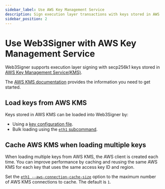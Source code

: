 ```yaml
---
sidebar_label: Use AWS Key Management Service
description: Sign execution layer transactions with keys stored in AWS Key Management Service(KMS).
sidebar_position: 2
---
```


# Use Web3Signer with AWS Key Management Service

Web3Signer supports execution layer signing with secp256k1 keys stored in 
[AWS Key Management Service(KMS)](https://aws.amazon.com/kms/).

The [AWS KMS documentation](https://aws.amazon.com/kms/getting-started/)
provides the information you need to get started.

## Load keys from AWS KMS 

Keys stored in AWS KMS can be loaded into Web3Signer by:   

* Using a [key configuration file](../../../load-keys.md#use-key-configuration-files). 
* Bulk loading using the [`eth1` subcommand](../../../load-keys.md#aws-key-management-service).

## Cache AWS KMS when loading multiple keys

When loading multiple keys from AWS KMS, the AWS client is created each time.
You can improve performance by caching and reusing the same AWS KMS for each key that
uses the same access key ID and region.

Set the [`eth1 --aws-connection-cache-size`](../../../../reference/cli/subcommands.md#aws-connection-cache-size-1)
option to the maximum number of AWS KMS connections to cache.
The default is `1`.